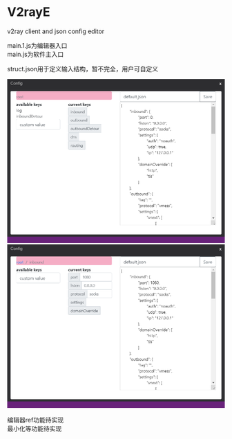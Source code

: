 # V2rayE
v2ray client and json config editor
 
main.1.js为编辑器入口  
main.js为软件主入口  

struct.json用于定义输入结构，暂不完全，用户可自定义  

![](https://github.com/Evi1/V2rayE/blob/master/img/editor1.PNG)  
![](https://github.com/Evi1/V2rayE/blob/master/img/editor2.PNG)  

编辑器ref功能待实现  
最小化等功能待实现
